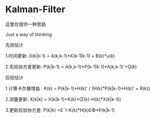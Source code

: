 # Kalman-Filter

这里仅提供一种思路

Just a way of thinking

先验估计

1.时间更新: X(k|k-1) = A(k,k-1)*X(k-1|k-1) + B(k)*u(k)

2.先验协方差更新: P(k|k-1) = A(k,k-1)*P(k-1|k-1)*A(k,k-1)'+Q(k)

后验估计

1.计算卡尔曼增益 : K(k) = P(k|k-1)*H(k)' / (H(k)*P(k|k-1)*H(k)' + R(k)) 

2.测量更新: X(k|k) = X(k|k-1)+K(k)*(Z(k)-H(k)*X(k|k-1))

3.更新后验协方差: P(k|k) =£¨I-K(k)*H(k)£©*P(k|k-1)
